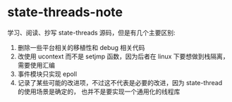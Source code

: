 # state-threads-note

学习、阅读、抄写 state-threads 源码，但是有几个主要区别:
1. 删除一些平台相关的移植性和 debug 相关代码
2. 改使用 ucontext 而不是 setjmp 函数，因为后者在 linux 下要想做到栈隔离，需要使用汇编
3. 事件模块只实现 epoll
4. 记录了某些可能的改进项，不过这不代表是必要的改进，因为 state-thread 的使用场景是确定的，
   也并不是要实现一个通用化的线程库